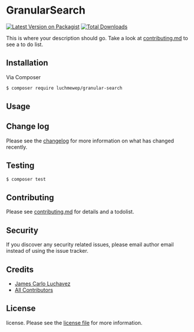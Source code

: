 # GranularSearch

[![Latest Version on Packagist][ico-version]][link-packagist]
[![Total Downloads][ico-downloads]][link-downloads]

This is where your description should go. Take a look at [contributing.md](contributing.md) to see a to do list.

## Installation

Via Composer

```bash
$ composer require luchmewep/granular-search
```

## Usage

## Change log

Please see the [changelog](changelog.md) for more information on what has changed recently.

## Testing

```bash
$ composer test
```

## Contributing

Please see [contributing.md](contributing.md) for details and a todolist.

## Security

If you discover any security related issues, please email author email instead of using the issue tracker.

## Credits

-   [James Carlo Luchavez][link-author]
-   [All Contributors][link-contributors]

## License

license. Please see the [license file](license.md) for more information.

[ico-version]: https://img.shields.io/packagist/v/luchmewep/granular-search.svg?style=flat-square
[ico-downloads]: https://img.shields.io/packagist/dt/luchmewep/granular-search.svg?style=flat-square
[ico-travis]: https://img.shields.io/travis/luchmewep/granular-search/master.svg?style=flat-square
[ico-styleci]: https://styleci.io/repos/12345678/shield
[link-packagist]: https://packagist.org/packages/luchmewep/granular-search
[link-downloads]: https://packagist.org/packages/luchmewep/granular-search
[link-travis]: https://travis-ci.org/luchmewep/granular-search
[link-styleci]: https://styleci.io/repos/12345678
[link-author]: https://github.com/luchmewep
[link-contributors]: ../../contributors
